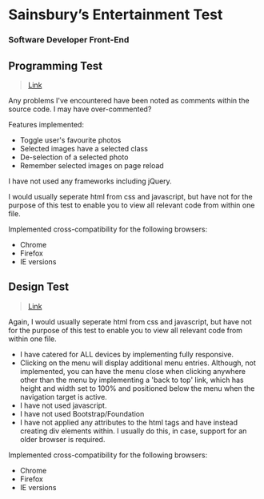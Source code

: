 # Sainsbury’s Entertainment Test

### Software Developer Front-End

## Programming Test

> [Link](https://cdn.rawgit.com/tariqkhan-co-uk/sainsburys/master/programming.html)

Any problems I've encountered have been noted as comments within the source code. I may have over-commented?

Features implemented:
* Toggle user's favourite photos
* Selected images have a selected class
* De-selection of a selected photo
* Remember selected images on page reload

I have not used any frameworks including jQuery.

I would usually seperate html from css and javascript, but have not for the purpose of this test to enable you to view all relevant code from within one file.

Implemented cross-compatibility for the following browsers:
* Chrome
* Firefox
* IE versions

## Design Test

> [Link](https://cdn.rawgit.com/tariqkhan-co-uk/sainsburys/master/design.html)

Again, I would usually seperate html from css and javascript, but have not for the purpose of this test to enable you to view all relevant code from within one file.

* I have catered for ALL devices by implementing fully responsive.
* Clicking on the menu will display additional menu entries. Although, not implemented, you can have the menu close when clicking anywhere other than the menu by implementing a 'back to top' link, which has height and width set to 100% and positioned below the menu when the navigation target is active.
* I have not used javascript.
* I have not used Bootstrap/Foundation
* I have not applied any attributes to the html tags and have instead creating div elements within. I usually do this, in case, support for an older browser is required.

Implemented cross-compatibility for the following browsers:
* Chrome
* Firefox
* IE versions
